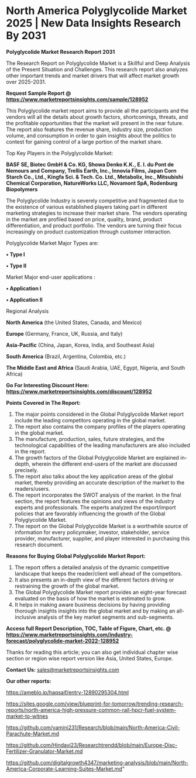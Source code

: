 # North America Polyglycolide Market 2025 | New Data Insights Research By 2031

<strong>Polyglycolide Market Research Report 2031</strong>

The Research Report on Polyglycolide Market is a Skillful and Deep Analysis of the Present Situation and Challenges. This research report also analyzes other important trends and market drivers that will affect market growth over 2025-2031.

<strong>Request Sample Report @ <a href=https://www.marketreportsinsights.com/sample/128952>https://www.marketreportsinsights.com/sample/128952</a></strong>

This Polyglycolide market report aims to provide all the participants and the vendors will all the details about growth factors, shortcomings, threats, and the profitable opportunities that the market will present in the near future. The report also features the revenue share, industry size, production volume, and consumption in order to gain insights about the politics to contest for gaining control of a large portion of the market share.

Top Key Players in the Polyglycolide Market:

<strong>BASF SE, Biotec GmbH & Co. KG, Showa Denko K.K., E. I. du Pont de Nemours and Company, Trellis Earth, Inc., Innovia Films, Japan Corn Starch Co., Ltd., Kingfa Sci. & Tech. Co. Ltd., Metabolix, Inc., Mitsubishi Chemical Corporation, NatureWorks LLC, Novamont SpA, Rodenburg Biopolymers</strong>

The Polyglycolide Industry is severely competitive and fragmented due to the existence of various established players taking part in different marketing strategies to increase their market share. The vendors operating in the market are profiled based on price, quality, brand, product differentiation, and product portfolio. The vendors are turning their focus increasingly on product customization through customer interaction.

Polyglycolide Market Major Types are:

<strong>• Type I

• Type II</strong>

Market Major end-user applications :

<strong>• Application I

• Application II</strong>

Regional Analysis

</u><strong><b>North America</b></strong> (the United States, Canada, and Mexico)

<strong><b>Europe </b></strong>(Germany, France, UK, Russia, and Italy)

<strong><b>Asia-Pacific</b></strong> (China, Japan, Korea, India, and Southeast Asia)

<strong><b>South America</b></strong> (Brazil, Argentina, Colombia, etc.)

<strong><b>The Middle East and Africa</b></strong> (Saudi Arabia, UAE, Egypt, Nigeria, and South Africa)

<strong>Go For Interesting Discount Here: <a href=https://www.marketreportsinsights.com/discount/128952>https://www.marketreportsinsights.com/discount/128952</a></strong>

<strong>Points Covered in The Report:</strong>
<ol>
  <li>The major points considered in the Global Polyglycolide Market report include the leading competitors operating in the global market.</li>
  <li>The report also contains the company profiles of the players operating in the global market.</li>
  <li>The manufacture, production, sales, future strategies, and the technological capabilities of the leading manufacturers are also included in the report.</li>
  <li>The growth factors of the Global Polyglycolide Market are explained in-depth, wherein the different end-users of the market are discussed precisely.</li>
  <li>The report also talks about the key application areas of the global market, thereby providing an accurate description of the market to the readers/users.</li>
  <li>The report incorporates the SWOT analysis of the market. In the final section, the report features the opinions and views of the industry experts and professionals. The experts analyzed the export/import policies that are favorably influencing the growth of the Global Polyglycolide Market.</li>
  <li>The report on the Global Polyglycolide Market is a worthwhile source of information for every policymaker, investor, stakeholder, service provider, manufacturer, supplier, and player interested in purchasing this research document.</li>
</ol>
<strong>Reasons for Buying Global Polyglycolide Market Report:</strong>

<ol>
  <li>The report offers a detailed analysis of the dynamic competitive landscape that keeps the reader/client well ahead of the competitors.</li>
  <li>It also presents an in-depth view of the different factors driving or restraining the growth of the global market.</li>
  <li>The Global Polyglycolide Market report provides an eight-year forecast evaluated on the basis of how the market is estimated to grow.</li>
  <li>It helps in making aware business decisions by having providing thorough insights insights into the global market and by making an all-inclusive analysis of the key market segments and sub-segments.</li>
</ol>
<strong>Access full Report Description, TOC, Table of Figure, Chart, etc. @ <a href=https://www.marketreportsinsights.com/industry-forecast/polyglycolide-market-2022-128952>https://www.marketreportsinsights.com/industry-forecast/polyglycolide-market-2022-128952</a></strong>


Thanks for reading this article; you can also get individual chapter wise section or region wise report version like Asia, United States, Europe.

<strong>Contact Us:</strong>
sales@marketreportsinsights.com

<strong>Our other reports:</strong>

<a href=https://ameblo.jp/haqsaif/entry-12890295304.html>https://ameblo.jp/haqsaif/entry-12890295304.html</a>

<a href=https://sites.google.com/view/blueprint-for-tomorrow/trending-research-reports/north-america-high-pressure-common-rail-hpcr-fuel-system-market-to-witnes>https://sites.google.com/view/blueprint-for-tomorrow/trending-research-reports/north-america-high-pressure-common-rail-hpcr-fuel-system-market-to-witnes</a>

<a href=https://github.com/yamini231/Research/blob/main/North-America-Civil-Parachute-Market.md>https://github.com/yamini231/Research/blob/main/North-America-Civil-Parachute-Market.md</a>

<a href=https://github.com/Hindavi23/Researchtrendd/blob/main/Europe-Disc-Fertilizer-Granulator-Market.md>https://github.com/Hindavi23/Researchtrendd/blob/main/Europe-Disc-Fertilizer-Granulator-Market.md</a>

<a href=https://github.com/digitalgrowth4347/marketing-analysis/blob/main/North-America-Corporate-Learning-Suites-Market.md>https://github.com/digitalgrowth4347/marketing-analysis/blob/main/North-America-Corporate-Learning-Suites-Market.md</a>"
